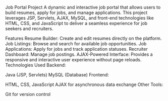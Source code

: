 Job Portal Project
A dynamic and interactive job portal that allows users to build resumes, apply for jobs, and manage applications. This project leverages JSP, Servlets, AJAX, MySQL, and front-end technologies like HTML, CSS, and JavaScript to deliver a seamless experience for job seekers and recruiters.

Features
Resume Builder: Create and edit resumes directly on the platform.
Job Listings: Browse and search for available job opportunities.
Job Applications: Apply for jobs and track application statuses.
Recruiter Dashboard: Manage job postings.
AJAX-Powered Interface: Provides a responsive and interactive user experience without page reloads.
Technologies Used
Backend:

Java (JSP, Servlets)
MySQL (Database)
Frontend:

HTML, CSS, JavaScript
AJAX for asynchronous data exchange
Other Tools:

Git for version control
